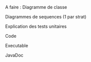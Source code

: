 A faire :
Diagramme de classe

Diagrammes de sequences (1 par strat)

Explication des tests unitaires

Code

Executable

JavaDoc
